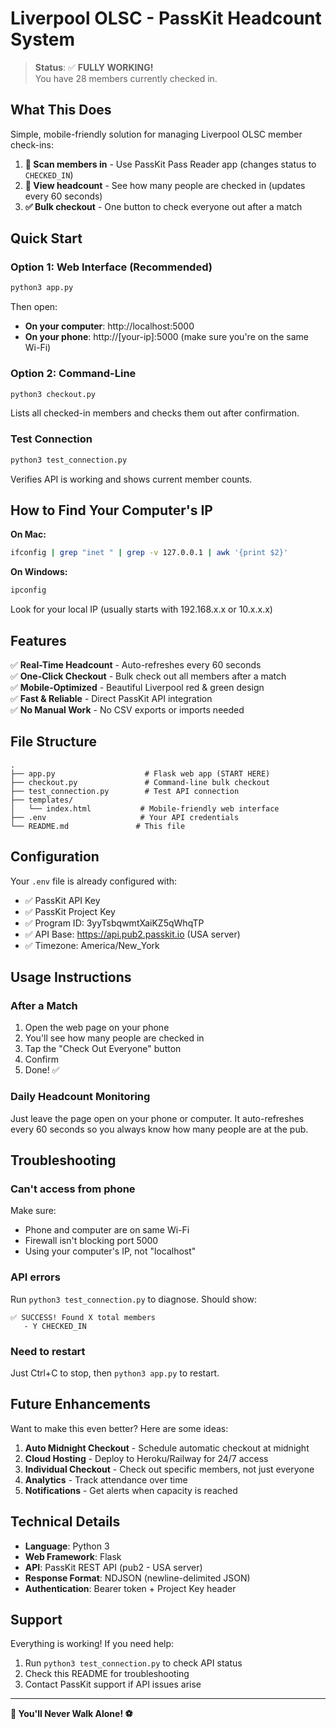 # Liverpool OLSC - PassKit Headcount System

> **Status**: ✅ **FULLY WORKING!**  
> You have 28 members currently checked in.

## What This Does

Simple, mobile-friendly solution for managing Liverpool OLSC member check-ins:

1. **📱 Scan members in** - Use PassKit Pass Reader app (changes status to `CHECKED_IN`)
2. **👀 View headcount** - See how many people are checked in (updates every 60 seconds)
3. **✅ Bulk checkout** - One button to check everyone out after a match

## Quick Start

### Option 1: Web Interface (Recommended)

```bash
python3 app.py
```

Then open:
- **On your computer**: http://localhost:5000
- **On your phone**: http://[your-ip]:5000 (make sure you're on the same Wi-Fi)

### Option 2: Command-Line

```bash
python3 checkout.py
```

Lists all checked-in members and checks them out after confirmation.

### Test Connection

```bash
python3 test_connection.py
```

Verifies API is working and shows current member counts.

## How to Find Your Computer's IP

**On Mac:**
```bash
ifconfig | grep "inet " | grep -v 127.0.0.1 | awk '{print $2}'
```

**On Windows:**
```bash
ipconfig
```

Look for your local IP (usually starts with 192.168.x.x or 10.x.x.x)

## Features

✅ **Real-Time Headcount** - Auto-refreshes every 60 seconds  
✅ **One-Click Checkout** - Bulk check out all members after a match  
✅ **Mobile-Optimized** - Beautiful Liverpool red & green design  
✅ **Fast & Reliable** - Direct PassKit API integration  
✅ **No Manual Work** - No CSV exports or imports needed  

## File Structure

```
.
├── app.py                    # Flask web app (START HERE)
├── checkout.py               # Command-line bulk checkout
├── test_connection.py        # Test API connection
├── templates/
│   └── index.html           # Mobile-friendly web interface
├── .env                     # Your API credentials
└── README.md               # This file
```

## Configuration

Your `.env` file is already configured with:
- ✅ PassKit API Key
- ✅ PassKit Project Key
- ✅ Program ID: 3yyTsbqwmtXaiKZ5qWhqTP
- ✅ API Base: https://api.pub2.passkit.io (USA server)
- ✅ Timezone: America/New_York

## Usage Instructions

### After a Match

1. Open the web page on your phone
2. You'll see how many people are checked in
3. Tap the "Check Out Everyone" button
4. Confirm
5. Done! ✅

### Daily Headcount Monitoring

Just leave the page open on your phone or computer. It auto-refreshes every 60 seconds so you always know how many people are at the pub.

## Troubleshooting

### Can't access from phone

Make sure:
- Phone and computer are on same Wi-Fi
- Firewall isn't blocking port 5000
- Using your computer's IP, not "localhost"

### API errors

Run `python3 test_connection.py` to diagnose. Should show:
```
✅ SUCCESS! Found X total members
   - Y CHECKED_IN
```

### Need to restart

Just Ctrl+C to stop, then `python3 app.py` to restart.

## Future Enhancements

Want to make this even better? Here are some ideas:

1. **Auto Midnight Checkout** - Schedule automatic checkout at midnight
2. **Cloud Hosting** - Deploy to Heroku/Railway for 24/7 access
3. **Individual Checkout** - Check out specific members, not just everyone
4. **Analytics** - Track attendance over time
5. **Notifications** - Get alerts when capacity is reached

## Technical Details

- **Language**: Python 3
- **Web Framework**: Flask
- **API**: PassKit REST API (pub2 - USA server)
- **Response Format**: NDJSON (newline-delimited JSON)
- **Authentication**: Bearer token + Project Key header

## Support

Everything is working! If you need help:
1. Run `python3 test_connection.py` to check API status
2. Check this README for troubleshooting
3. Contact PassKit support if API issues arise

---

**🏴󠁧󠁢󠁥󠁮󠁧󠁿 You'll Never Walk Alone! ⚽**
